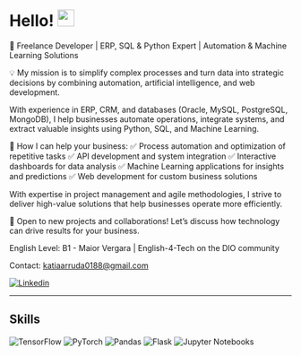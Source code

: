 # Hello! <img src="https://media.giphy.com/media/hvRJCLFzcasrR4ia7z/giphy.gif" width="30"> 

📝 Freelance Developer | ERP, SQL & Python Expert | Automation & Machine Learning Solutions

💡 My mission is to simplify complex processes and turn data into strategic decisions by combining automation, artificial intelligence, and web development.

With experience in ERP, CRM, and databases (Oracle, MySQL, PostgreSQL, MongoDB), I help businesses automate operations, integrate systems, and extract valuable insights using Python, SQL, and Machine Learning.

🔹 How I can help your business:
✅ Process automation and optimization of repetitive tasks
✅ API development and system integration
✅ Interactive dashboards for data analysis
✅ Machine Learning applications for insights and predictions
✅ Web development for custom business solutions

With expertise in project management and agile methodologies, I strive to deliver high-value solutions that help businesses operate more efficiently.

📩 Open to new projects and collaborations! Let’s discuss how technology can drive results for your business.

English Level: B1 - Maior Vergara | English-4-Tech on the DIO community

Contact: katiaarruda0188@gmail.com


<a href="https://www.linkedin.com/in/katia-packer" target="_blank">
 <img align="center" src="https://img.shields.io/badge/LinkedIn-0077B5?style=for-the-badge&logo=linkedin&logoColor=white" alt="Linkedin"/>
</a>
<hr>

## Skills

<div align="left">
  <img align="center" alt="TensorFlow" src="https://img.shields.io/badge/TensorFlow-FF6F00?style=for-the-badge&logo=tensorflow&logoColor=white">
  <img align="center" alt="PyTorch" src="https://img.shields.io/badge/PyTorch-EE4C2C?style=for-the-badge&logo=pytorch&logoColor=white">
  <img align="center" alt="Pandas" src="https://img.shields.io/badge/Pandas-150458?style=for-the-badge&logo=pandas&logoColor=white">
  <img align="center" alt="Flask" src="https://img.shields.io/badge/Flask-000000?style=for-the-badge&logo=flask&logoColor=white">
  <img align="center" alt="Jupyter Notebooks" src="https://img.shields.io/badge/Jupyter-F37626?style=for-the-badge&logo=jupyter&logoColor=white">
</div>

